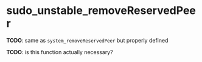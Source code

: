 # sudo_unstable_removeReservedPeer

**TODO**: same as `system_removeReservedPeer` but properly defined

**TODO**: is this function actually necessary?
